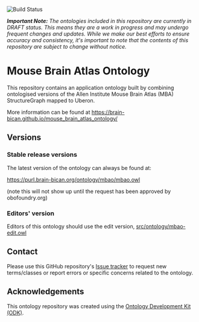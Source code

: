 
![Build Status](https://github.com/hkir-dev/mouse_brain_atlas_ontology/workflows/CI/badge.svg)

_**Important Note:** The ontologies included in this repository are currently in DRAFT status. This means they are a work in progress and may undergo frequent changes and updates. While we make our best efforts to ensure accuracy and consistency, it's important to note that the contents of this repository are subject to change without notice._

# Mouse Brain Atlas Ontology

This repository contains an application ontology built by combining ontologised versions of the Allen Institute Mouse Brain Atlas (MBA) StructureGraph mapped to Uberon. 

More information can be found at https://brain-bican.github.io/mouse_brain_atlas_ontology/

## Versions

### Stable release versions

The latest version of the ontology can always be found at:

https://purl.brain-bican.org/ontology/mbao/mbao.owl

(note this will not show up until the request has been approved by obofoundry.org)

### Editors' version

Editors of this ontology should use the edit version, [src/ontology/mbao-edit.owl](src/ontology/mbao-edit.owl)

## Contact

Please use this GitHub repository's [Issue tracker](https://github.com/brain-bican/mouse_brain_atlas_ontology/issues) to request new terms/classes or report errors or specific concerns related to the ontology.

## Acknowledgements

This ontology repository was created using the [Ontology Development Kit (ODK)](https://github.com/INCATools/ontology-development-kit).
